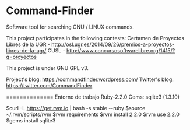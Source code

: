 Command-Finder
==============

Software tool for searching GNU / LINUX commands.

This project participates in the following contests:
Certamen de Proyectos Libres de la UGR - http://osl.ugr.es/2014/09/26/premios-a-proyectos-libres-de-la-ugr/
CUSL - http://www.concursosoftwarelibre.org/1415/?q=proyectos

This project is under GNU GPL v3.

Project's blog: https://commandfinder.wordpress.com/
Twitter's blog: https://twitter.com/CommandFinder

==============
Entorno de trabajo
	Ruby-2.2.0
	Gems: sqlite3 (1.3.10)

$curl -L https://get.rvm.io | bash -s stable --ruby
$source ~/.rvm/scripts/rvm
$rvm requirements
$rvm install 2.2.0
$rvm use 2.2.0
$gems install sqlite3

